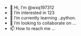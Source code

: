 - 👋 Hi, I’m @wxq197312
- 👀 I’m interested in 123
- 🌱 I’m currently learning ..python.
- 💞️ I’m looking to collaborate on ...
- 📫 How to reach me ...

<!---
wxq197312/wxq197312 is a ✨ special ✨ repository because its `README.md` (this file) appears on your GitHub profile.
You can click the Preview link to take a look at your changes.
--->
